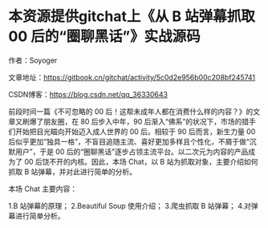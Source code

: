 # 本资源提供gitchat上《从 B 站弹幕抓取 00 后的“圈聊黑话”》实战源码

作者：Soyoger

文章地址：https://gitbook.cn/gitchat/activity/5c0d2e956b00c208bf245741

CSDN博客：https://blog.csdn.net/qq_36330643


前段时间一篇《不可忽略的 00 后！这帮未成年人都在消费什么样的内容？》的文章又刷爆了朋友圈，在 80 后步入中年，90 后渐入“佛系”的状况下，市场的猎手们开始把目光瞄向开始迈入成人世界的 00 后。相较于 90 后而言，新生力量 00 后似乎更加“独具一格”，不盲目追随主流、喜好更加多样且个性化，不屑于做“沉默用户”，于是 00 后的“圈聊黑话”逐步占领主流平台。以二次元为内容的产品成为了 00 后饶不开的内核。因此，本场 Chat，以 B 站为抓取对象，主要介绍如何抓取 B 站弹幕，并对此进行简单的分析。

本场 Chat 主要内容：

1.B 站弹幕的原理；
2.Beautiful Soup 使用介绍；
3.爬虫抓取 B 站弹幕；
4.对弹幕进行简单分析。
